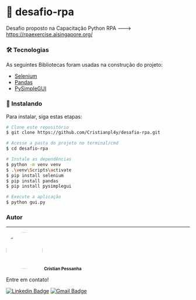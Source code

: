 # 🤖 desafio-rpa

Desafio proposto na Capacitação Python RPA ---> https://rpaexercise.aisingapore.org/

### 🛠 Tecnologias

As seguintes Bibliotecas foram usadas na construção do projeto:

- [Selenium](https://selenium-python.readthedocs.io/)
- [Pandas](https://pandas.pydata.org/)
- [PySimpleGUI](https://www.pysimplegui.org/en/latest/)


### 🚀 Instalando 

Para instalar, siga estas etapas:

```bash
# Clone este repositório
$ git clone https://github.com/Cristianpl4y/desafio-rpa.git

# Acesse a pasta do projeto no terminal/cmd
$ cd desafio-rpa

# Instale as dependências
$ python -m venv venv
$ .\venv\Scripts\activate
$ pip install selenium 
$ pip install pandas 
$ pip install pysimplegui

# Execute a aplicação
$ python gui.py

```

### Autor
---

 <img style="border-radius: 50%;" src="https://avatars.githubusercontent.com/u/55006128?s=400&u=013d028ba3d559e82b6b0eb009d48f69044435ca&v=4" width="100px;" alt=""/>
 <sub><b>Cristian Pessanha</b></sub>
 
Entre em contato!

[![Linkedin Badge](https://img.shields.io/badge/-Cristian-blue?style=flat-square&logo=Linkedin&logoColor=white&link=https://www.linkedin.com/in/cristian-pessanha-1b84a0231/)](https://www.linkedin.com/in/cristian-pessanha-1b84a0231/) 
[![Gmail Badge](https://img.shields.io/badge/-cristianpl4y@gmail.com-c14438?style=flat-square&logo=Gmail&logoColor=white&link=mailto:cristianpl4y@gmail.com)](mailto:cristianpl4y@gmail.com)